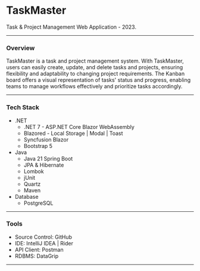# TaskMaster

Task & Project Management Web Application - 2023.

---

### **Overview**
TaskMaster is a task and project management system. With TaskMaster, users can easily create, update, and delete tasks and projects, ensuring flexibility and adaptability to changing project requirements. The Kanban board offers a visual representation of tasks' status and progress, enabling teams to manage workflows effectively and prioritize tasks accordingly.

---

### **Tech Stack**
- .NET
  - .NET 7 - ASP.NET Core Blazor WebAssembly
  - Blazored - Local Storage | Modal | Toast
  - Syncfusion Blazor
  - Bootstrap 5
- Java
  - Java 21 Spring Boot
  - JPA & Hibernate
  - Lombok
  - jUnit
  - Quartz
  - Maven
- Database
  - PostgreSQL

---

### **Tools**
- Source Control: GitHub
- IDE: IntelliJ IDEA | Rider
- API Client: Postman
- RDBMS: DataGrip

---
